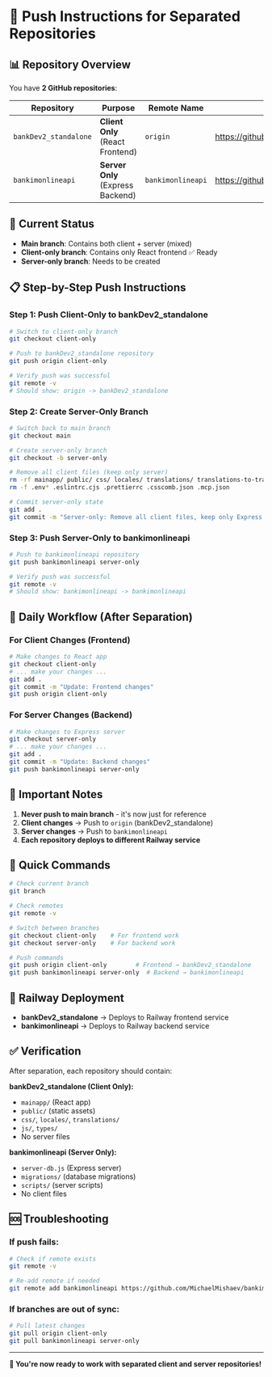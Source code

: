 # 🚀 Push Instructions for Separated Repositories

## 📊 Repository Overview

You have **2 GitHub repositories**:

| Repository | Purpose | Remote Name | URL |
|------------|---------|-------------|-----|
| `bankDev2_standalone` | **Client Only** (React Frontend) | `origin` | https://github.com/MichaelMishaev/bankDev2_standalone |
| `bankimonlineapi` | **Server Only** (Express Backend) | `bankimonlineapi` | https://github.com/MichaelMishaev/bankimonlineapi |

## 🎯 Current Status

- **Main branch**: Contains both client + server (mixed)
- **Client-only branch**: Contains only React frontend ✅ Ready
- **Server-only branch**: Needs to be created

## 📋 Step-by-Step Push Instructions

### Step 1: Push Client-Only to bankDev2_standalone

```bash
# Switch to client-only branch
git checkout client-only

# Push to bankDev2_standalone repository
git push origin client-only

# Verify push was successful
git remote -v
# Should show: origin -> bankDev2_standalone
```

### Step 2: Create Server-Only Branch

```bash
# Switch back to main branch
git checkout main

# Create server-only branch
git checkout -b server-only

# Remove all client files (keep only server)
rm -rf mainapp/ public/ css/ locales/ translations/ translations-to-translate/ js/ types/
rm -f .env* .eslintrc.cjs .prettierrc .csscomb.json .mcp.json

# Commit server-only state
git add .
git commit -m "Server-only: Remove all client files, keep only Express backend"
```

### Step 3: Push Server-Only to bankimonlineapi

```bash
# Push to bankimonlineapi repository
git push bankimonlineapi server-only

# Verify push was successful
git remote -v
# Should show: bankimonlineapi -> bankimonlineapi
```

## 🔄 Daily Workflow (After Separation)

### For Client Changes (Frontend)
```bash
# Make changes to React app
git checkout client-only
# ... make your changes ...
git add .
git commit -m "Update: Frontend changes"
git push origin client-only
```

### For Server Changes (Backend)
```bash
# Make changes to Express server
git checkout server-only
# ... make your changes ...
git add .
git commit -m "Update: Backend changes"
git push bankimonlineapi server-only
```

## 🚨 Important Notes

1. **Never push to main branch** - it's now just for reference
2. **Client changes** → Push to `origin` (bankDev2_standalone)
3. **Server changes** → Push to `bankimonlineapi`
4. **Each repository deploys to different Railway service**

## 🔧 Quick Commands

```bash
# Check current branch
git branch

# Check remotes
git remote -v

# Switch between branches
git checkout client-only    # For frontend work
git checkout server-only    # For backend work

# Push commands
git push origin client-only        # Frontend → bankDev2_standalone
git push bankimonlineapi server-only  # Backend → bankimonlineapi
```

## 📱 Railway Deployment

- **bankDev2_standalone** → Deploys to Railway frontend service
- **bankimonlineapi** → Deploys to Railway backend service

## ✅ Verification

After separation, each repository should contain:

**bankDev2_standalone (Client Only):**
- `mainapp/` (React app)
- `public/` (static assets)
- `css/`, `locales/`, `translations/`
- `js/`, `types/`
- No server files

**bankimonlineapi (Server Only):**
- `server-db.js` (Express server)
- `migrations/` (database migrations)
- `scripts/` (server scripts)
- No client files

## 🆘 Troubleshooting

### If push fails:
```bash
# Check if remote exists
git remote -v

# Re-add remote if needed
git remote add bankimonlineapi https://github.com/MichaelMishaev/bankimonlineapi.git
```

### If branches are out of sync:
```bash
# Pull latest changes
git pull origin client-only
git pull bankimonlineapi server-only
```

---

**🎉 You're now ready to work with separated client and server repositories!** 